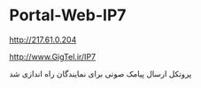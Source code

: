 # Portal-Web-IP7
http://217.61.0.204

http://www.GigTel.ir/IP7


پروتکل ارسال پیامک صوتی برای نمایندگان راه اندازی شد
